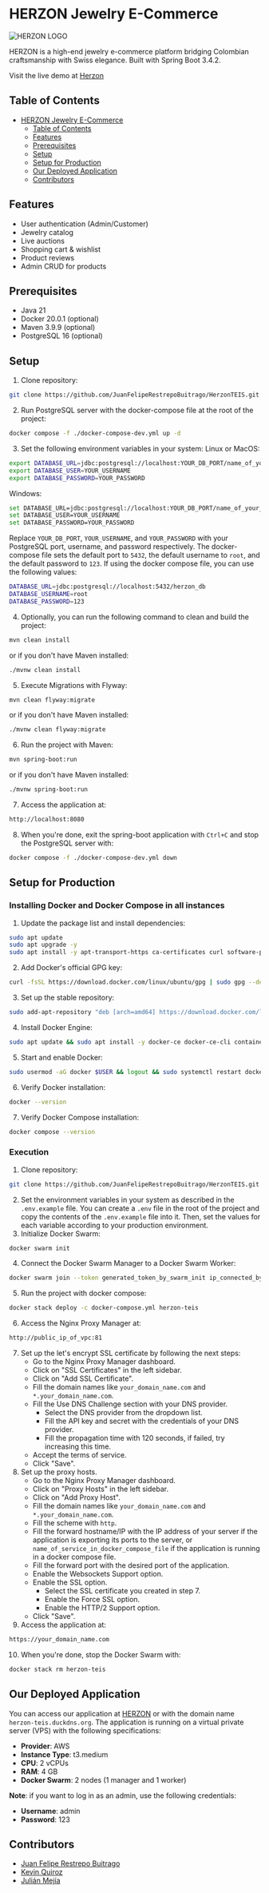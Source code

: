 # HERZON Jewelry E-Commerce

![HERZON LOGO](https://github.com/user-attachments/assets/40f1fc9d-9b01-43c0-8bba-2fd99369c31f)

HERZON is a high-end jewelry e-commerce platform bridging Colombian craftsmanship with Swiss elegance. Built with Spring Boot 3.4.2.

Visit the live demo at [Herzon](https://herzon-teis.duckdns.org)

## Table of Contents

- [HERZON Jewelry E-Commerce](#herzon-jewelry-e-commerce)
  - [Table of Contents](#table-of-contents)
  - [Features](#features)
  - [Prerequisites](#prerequisites)
  - [Setup](#setup)
  - [Setup for Production](#setup-for-production)
  - [Our Deployed Application](#our-deployed-application)
  - [Contributors](#contributors)

## Features
- User authentication (Admin/Customer)
- Jewelry catalog
- Live auctions
- Shopping cart & wishlist
- Product reviews
- Admin CRUD for products

## Prerequisites
- Java 21
- Docker 20.0.1 (optional)
- Maven 3.9.9 (optional)
- PostgreSQL 16 (optional)

## Setup
1. Clone repository:
```bash
git clone https://github.com/JuanFelipeRestrepoBuitrago/HerzonTEIS.git
```
2. Run PostgreSQL server with the docker-compose file at the root of the project:
```bash
docker compose -f ./docker-compose-dev.yml up -d
```
3. Set the following environment variables in your system:
   Linux or MacOS:
```bash
export DATABASE_URL=jdbc:postgresql://localhost:YOUR_DB_PORT/name_of_your_database
export DATABASE_USER=YOUR_USERNAME
export DATABASE_PASSWORD=YOUR_PASSWORD
```
Windows:
```bash
set DATABASE_URL=jdbc:postgresql://localhost:YOUR_DB_PORT/name_of_your_database
set DATABASE_USER=YOUR_USERNAME
set DATABASE_PASSWORD=YOUR_PASSWORD
```
Replace `YOUR_DB_PORT`, `YOUR_USERNAME`, and `YOUR_PASSWORD` with your PostgreSQL port, username, and password respectively. The docker-compose file sets the default port to `5432`, the default username to `root`, and the default password to `123`. If using the docker compose file, you can use the following values:
```bash
DATABASE_URL=jdbc:postgresql://localhost:5432/herzon_db
DATABASE_USERNAME=root
DATABASE_PASSWORD=123
```

4. Optionally, you can run the following command to clean and build the project:
```bash
mvn clean install
```
or if you don't have Maven installed:
```bash
./mvnw clean install
```

5. Execute Migrations with Flyway:
```bash
mvn clean flyway:migrate
```
or if you don't have Maven installed:
```bash
./mvnw clean flyway:migrate
```

6. Run the project with Maven:
```bash
mvn spring-boot:run
```
or if you don't have Maven installed:
```bash
./mvnw spring-boot:run
```
7. Access the application at:
```bash
http://localhost:8080
```
8. When you're done, exit the spring-boot application with `Ctrl+C` and stop the PostgreSQL server with:
```bash
docker compose -f ./docker-compose-dev.yml down
```

## Setup for Production

### Installing Docker and Docker Compose in all instances

1. Update the package list and install dependencies:
```bash
sudo apt update
sudo apt upgrade -y
sudo apt install -y apt-transport-https ca-certificates curl software-properties-common
```

2. Add Docker's official GPG key:
```bash
curl -fsSL https://download.docker.com/linux/ubuntu/gpg | sudo gpg --dearmor -o /etc/apt/trusted.gpg.d/docker-archive-keyring.gpg
```
3. Set up the stable repository:
```bash
sudo add-apt-repository "deb [arch=amd64] https://download.docker.com/linux/ubuntu $(lsb_release -cs) stable"
```

4. Install Docker Engine:
```bash
sudo apt update && sudo apt install -y docker-ce docker-ce-cli containerd.io
```
5. Start and enable Docker:
```bash
sudo usermod -aG docker $USER && logout && sudo systemctl restart docker
```
6. Verify Docker installation:
```bash
docker --version
```
7. Verify Docker Compose installation:
```bash
docker compose --version
```

### Execution

1. Clone repository:
```bash
git clone https://github.com/JuanFelipeRestrepoBuitrago/HerzonTEIS.git
```
2. Set the environment variables in your system as described in the `.env.example` file. You can create a `.env` file in the root of the project and copy the contents of the `.env.example` file into it. Then, set the values for each variable according to your production environment.
3. Initialize Docker Swarm:
```bash
docker swarm init
```
4. Connect the Docker Swarm Manager to a Docker Swarm Worker:
```bash
docker swarm join --token generated_token_by_swarm_init ip_connected_by_swarm_init:2377
```
5. Run the project with docker compose:
```bash
docker stack deploy -c docker-compose.yml herzon-teis 
```
6. Access the Nginx Proxy Manager at:
```bash
http://public_ip_of_vpc:81
```
7. Set up the let's encrypt SSL certificate by following the next steps:
    - Go to the Nginx Proxy Manager dashboard.
    - Click on "SSL Certificates" in the left sidebar.
    - Click on "Add SSL Certificate".
    - Fill the domain names like `your_domain_name.com` and `*.your_domain_name.com`.
    - Fill the Use DNS Challenge section with your DNS provider.
        - Select the DNS provider from the dropdown list.
        - Fill the API key and secret with the credentials of your DNS provider.
        - Fill the propagation time with 120 seconds, if failed, try increasing this time.
    - Accept the terms of service.
    - Click "Save".
8. Set up the proxy hosts.
    - Go to the Nginx Proxy Manager dashboard.
    - Click on "Proxy Hosts" in the left sidebar.
    - Click on "Add Proxy Host".
    - Fill the domain names like `your_domain_name.com` and `*.your_domain_name.com`.
    - Fill the scheme with `http`.
    - Fill the forward hostname/IP with the IP address of your server if the application is exporting its ports to the server, or `name_of_service_in_docker_compose_file` if the application is running in a docker compose file.
    - Fill the forward port with the desired port of the application.
    - Enable the Websockets Support option.
    - Enable the SSL option.
        - Select the SSL certificate you created in step 7.
        - Enable the Force SSL option.
        - Enable the HTTP/2 Support option.
    - Click "Save".
9. Access the application at:
```bash
https://your_domain_name.com
```
10. When you're done, stop the Docker Swarm with:
```bash
docker stack rm herzon-teis
```

## Our Deployed Application

You can access our application at [HERZON](https://herzon-teis.duckdns.org) or with the domain name `herzon-teis.duckdns.org`. The application is running on a virtual private server (VPS) with the following specifications:
- **Provider**: AWS
- **Instance Type**: t3.medium
- **CPU**: 2 vCPUs
- **RAM**: 4 GB
- **Docker Swarm**: 2 nodes (1 manager and 1 worker)

**Note**: if you want to log in as an admin, use the following credentials: 
- **Username**: admin
- **Password**: 123

## Contributors

- [Juan Felipe Restrepo Buitrago](https://github.com/JuanFelipeRestrepoBuitrago)
- [Kevin Quiroz](https://github.com/KevinQzG)
- [Julián Mejía](https://github.com/julimejia)
